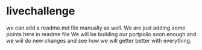 # livechallenge
 we can add a readme.md file manually as well.
 We are just adding some points here in readme file
We will be building our portpolio soon enough and we wiil do new changes and see how we will getter better with everything.
